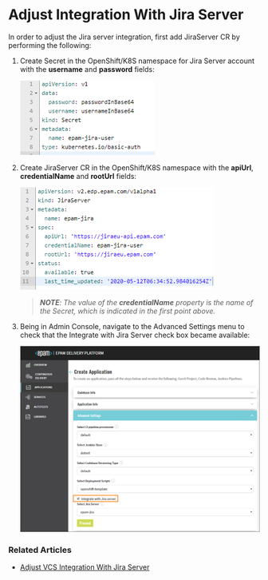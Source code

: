 # Adjust Integration With Jira Server

In order to adjust the Jira server integration, first add JiraServer CR by performing the following:

1. Create Secret in the OpenShift/K8S namespace for Jira Server account with the **username** and **password** fields:

    ![jira-server-secret](../readme-resource/add-jira-server-secret.png "jira-server-secret")
 
2. Create JiraServer CR in the OpenShift/K8S namespace with the **apiUrl**, **credentialName** and **rootUrl** fields:

    ![jira-server](../readme-resource/jira-server.png "jira-server")
    
    >_**NOTE**: The value of the **credentialName** property is the name of the Secret, which is indicated in the first point above._
                                                                                                                                                                                                    
3. Being in Admin Console, navigate to the Advanced Settings menu to check that the Integrate with Jira Server check box became available:  

    ![jira-server-integration](../readme-resource/jira_integration_ac.png "jira-server-integration")
    
### Related Articles
- [Adjust VCS Integration With Jira Server](../documentation/jira_vcs_integration.md)

